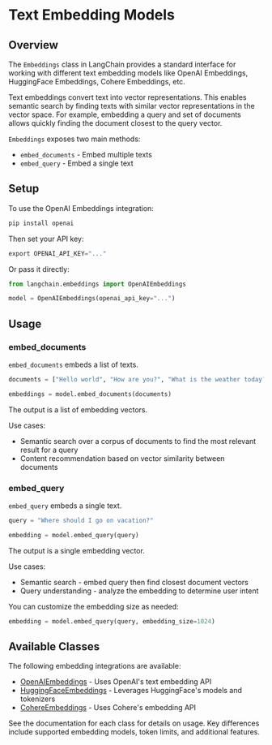 

# Text Embedding Models

## Overview

The `Embeddings` class in LangChain provides a standard interface for working with different text embedding models like OpenAI Embeddings, HuggingFace Embeddings, Cohere Embeddings, etc.

Text embeddings convert text into vector representations. This enables semantic search by finding texts with similar vector representations in the vector space. For example, embedding a query and set of documents allows quickly finding the document closest to the query vector.

`Embeddings` exposes two main methods:

- `embed_documents` - Embed multiple texts
- `embed_query` - Embed a single text 

## Setup

To use the OpenAI Embeddings integration:

```python
pip install openai
```

Then set your API key:

```python
export OPENAI_API_KEY="..."
```

Or pass it directly:

```python
from langchain.embeddings import OpenAIEmbeddings

model = OpenAIEmbeddings(openai_api_key="...")
```

## Usage

### embed_documents

`embed_documents` embeds a list of texts.

```python
documents = ["Hello world", "How are you?", "What is the weather today?"]

embeddings = model.embed_documents(documents)
```

The output is a list of embedding vectors.

Use cases:

- Semantic search over a corpus of documents to find the most relevant result for a query
- Content recommendation based on vector similarity between documents

### embed_query

`embed_query` embeds a single text.

```python
query = "Where should I go on vacation?" 

embedding = model.embed_query(query)
```

The output is a single embedding vector.

Use cases:

- Semantic search - embed query then find closest document vectors
- Query understanding - analyze the embedding to determine user intent

You can customize the embedding size as needed:

```python
embedding = model.embed_query(query, embedding_size=1024)
```

## Available Classes

The following embedding integrations are available:

- [OpenAIEmbeddings](https://langchain.readthedocs.io/en/latest/llms.html#openai) - Uses OpenAI's text embedding API
- [HuggingFaceEmbeddings](https://langchain.readthedocs.io/en/latest/llms.html#huggingface) - Leverages HuggingFace's models and tokenizers 
- [CohereEmbeddings](https://langchain.readthedocs.io/en/latest/llms.html#cohere) - Uses Cohere's embedding API

See the documentation for each class for details on usage. Key differences include supported embedding models, token limits, and additional features.

